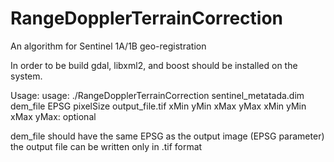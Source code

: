 # RangeDopplerTerrainCorrection
An algorithm for Sentinel 1A/1B geo-registration

In order to be build gdal, libxml2, and boost should be installed on the system.

Usage:  usage: ./RangeDopplerTerrainCorrection sentinel_metatada.dim dem_file EPSG pixelSize output_file.tif  xMin yMin xMax yMax
               xMin yMin xMax yMax: optional

dem_file should have the same EPSG as the output image (EPSG parameter)
the output file can be written only in .tif format
